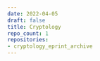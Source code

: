 ```yaml
---
date: 2022-04-05
draft: false
title: Cryptology
repo_count: 1
repositories:
- cryptology_eprint_archive
---
```



